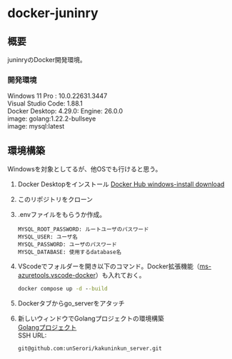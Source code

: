 # docker-juninry

## 概要

juninryのDocker開発環境。

### 開発環境

Windows 11 Pro : 10.0.22631.3447  
Visual Studio Code: 1.88.1  
Docker Desktop: 4.29.0: Engine: 26.0.0  
image: golang:1.22.2-bullseye  
image: mysql:latest

## 環境構築

Windowsを対象としてるが、他OSでも行けると思う。

1. Docker Desktopをインストール  [Docker Hub windows-install download](https://docs.docker.com/desktop/install/windows-install/)
2. このリポジトリをクローン
3. .envファイルをもらうか作成。

    ```env:.env
    MYSQL_ROOT_PASSWORD: ルートユーザのパスワード
    MYSQL_USER: ユーザ名
    MYSQL_PASSWORD: ユーザのパスワード
    MYSQL_DATABASE: 使用するdatabase名
    ```

4. VScodeでフォルダーを開き以下のコマンド。Docker拡張機能（[ms-azuretools.vscode-docker](https://marketplace.visualstudio.com/items?itemName=ms-azuretools.vscode-docker)）も入れておく。

    ```cmd
    docker compose up -d --build
    ```

5. Dockerタブからgo_serverをアタッチ
6. 新しいウィンドウでGolangプロジェクトの環境構築  
[Golangプロジェクト](https://github.com/unSerori/kakuninkun_server)  
SSH URL:  

    ```SSH:SSH URL
    git@github.com:unSerori/kakuninkun_server.git
    ```
